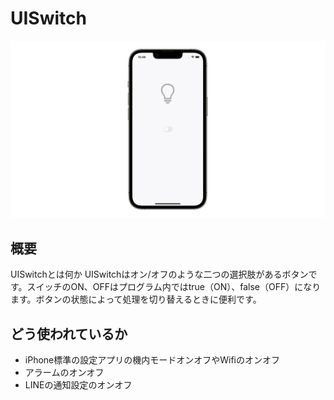 # UISwitch
![UISwitch](UISwitch.gif)

## 概要
UISwitchとは何か
UISwitchはオン/オフのような二つの選択肢があるボタンです。スイッチのON、OFFはプログラム内ではtrue（ON）、false（OFF）になります。ボタンの状態によって処理を切り替えるときに便利です。

## どう使われているか
- iPhone標準の設定アプリの機内モードオンオフやWifiのオンオフ
- アラームのオンオフ
- LINEの通知設定のオンオフ
